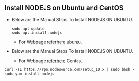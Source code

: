 Install NODEJS on Ubuntu and CentOS
-----------------------------------

* Below are the Manual Steps To Install NODEJS ON UBUNTU.
  ```````
  sudo apt update
  sudo apt install nodejs
  ```````
  * For Webpage [referhere](https://cloudcone.com/docs/article/how-to-install-node-js-on-ubuntu-22-04/) ubuntu.

* Below are the Manual Steps To Install NODEJS ON UBUNTU.
  * For Webpage 
[referhere](https://linuxize.com/post/how-to-install-node-js-on-centos-7/) Centos.
````
curl -sL https://rpm.nodesource.com/setup_10.x | sudo bash -
sudo yum install nodejs
````
